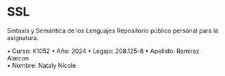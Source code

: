 # SSL
Sintaxis y Semántica de los Lenguajes
Repositorio público personal para la asignatura.

• Curso: K1052
• Año: 2024
• Legajo: 208.125-8 
• Apellido: Ramirez Alarcon  
• Nombre: Nataly Nicole

